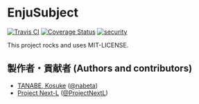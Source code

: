 # EnjuSubject
[![Travis CI](https://travis-ci.com/next-l/enju_subject.svg?branch=1.3)](https://travis-ci.com/next-l/enju_subject)
[![Coverage Status](https://coveralls.io/repos/github/next-l/enju_subject/badge.svg?branch=1.3)](https://coveralls.io/github/next-l/enju_subject?branch=1.3)
[![security](https://hakiri.io/github/next-l/enju_subject/1.3.svg)](https://hakiri.io/github/next-l/enju_subject/1.3)

This project rocks and uses MIT-LICENSE.

## 製作者・貢献者 (Authors and contributors)
*   [TANABE, Kosuke](https://github.com/nabeta)
    ([@nabeta](https://twitter.com/nabeta))
*   [Project Next-L](https://www.next-l.jp)
    ([@ProjectNextL](https://twitter.com/ProjectNextL))
